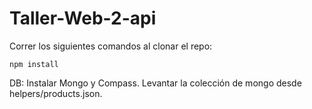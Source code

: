 # Taller-Web-2-api

Correr los siguientes comandos al clonar el repo:
```
npm install
```

DB:
Instalar Mongo y Compass. Levantar la colección de mongo desde helpers/products.json.
